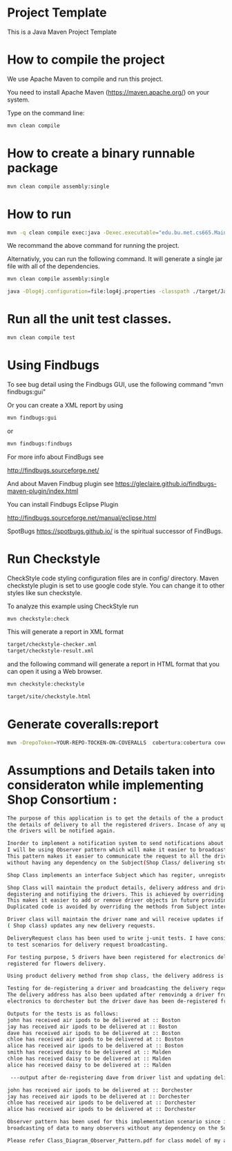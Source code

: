 # Project Template

This is a Java Maven Project Template


# How to compile the project

We use Apache Maven to compile and run this project. 

You need to install Apache Maven (https://maven.apache.org/)  on your system. 

Type on the command line: 

```bash
mvn clean compile
```

# How to create a binary runnable package 


```bash
mvn clean compile assembly:single
```


# How to run

```bash
mvn -q clean compile exec:java -Dexec.executable="edu.bu.met.cs665.Main" -Dlog4j.configuration="file:log4j.properties"
```

We recommand the above command for running the project. 

Alternativly, you can run the following command. It will generate a single jar file with all of the dependencies. 

```bash
mvn clean compile assembly:single

java -Dlog4j.configuration=file:log4j.properties -classpath ./target/JavaProjectTemplate-1.0-SNAPSHOT-jar-with-dependencies.jar  edu.bu.met.cs665.Main
```


# Run all the unit test classes.


```bash
mvn clean compile test

```

# Using Findbugs 

To see bug detail using the Findbugs GUI, use the following command "mvn findbugs:gui"

Or you can create a XML report by using  


```bash
mvn findbugs:gui 
```

or 


```bash
mvn findbugs:findbugs
```


For more info about FindBugs see 

http://findbugs.sourceforge.net/

And about Maven Findbug plugin see 
https://gleclaire.github.io/findbugs-maven-plugin/index.html


You can install Findbugs Eclipse Plugin 

http://findbugs.sourceforge.net/manual/eclipse.html



SpotBugs https://spotbugs.github.io/ is the spiritual successor of FindBugs.


# Run Checkstyle 

CheckStyle code styling configuration files are in config/ directory. Maven checkstyle plugin is set to use google code style. 
You can change it to other styles like sun checkstyle. 

To analyze this example using CheckStyle run 

```bash
mvn checkstyle:check
```

This will generate a report in XML format


```bash
target/checkstyle-checker.xml
target/checkstyle-result.xml
```

and the following command will generate a report in HTML format that you can open it using a Web browser. 

```bash
mvn checkstyle:checkstyle
```

```bash
target/site/checkstyle.html
```


# Generate  coveralls:report 

```bash
mvn -DrepoToken=YOUR-REPO-TOCKEN-ON-COVERALLS  cobertura:cobertura coveralls:report
```


# Assumptions and Details taken into consideraton while implementing Shop Consortium : 

```bash
The purpose of this application is to get the details of the a product order in a shop and broadcast 
the details of delivery to all the registered drivers. Incase of any updates in the product delivery
the drivers will be notified again.

Inorder to implement a notification system to send notifications about delivery requests to drivers,
I will be using Observer pattern which will make it easier to broadcast the information to all the drivers.
This pattern makes it easier to communicate the request to all the drivers using one to many relationship
without having any dependency on the Subject(Shop Class/ delivering store).

Shop Class implements an interface Subject which has regiter, unregister and notify methods.

Shop Class will maintain the product details, delivery address and drivers list inorder to allow registering, 
degistering and notifiying the drivers. This is achieved by overriding the methods from the Subject interface.
This makes it easier to add or remove driver objects in future providing flexibility to the code.
Duplicated code is avoided by overriding the methods from Subject interface and by overriding the observer interfaces update method.

Driver class will maintain the driver name and will receive updates if the subject/observable
( Shop class) updates any new delivery requests.

DeliveryRequest class has been used to write j-unit tests. I have considered 6 driver objects and 2 shop objects(electronics, flowers)
to test scenarios for delivery request broadcasting.

For testing purpose, 5 drivers have been registered for electronics delivery and 3 drivers have been
registered for flowers delivery.

Using product delivery method from shop class, the delivery address is notified to respective drivers.

Testing for de-registering a driver and broadcasting the delivery request to updated list of drivers is considered.
The delivery address has also been updated after removindg a driver from the list, so the output displays drivers delivering
electronics to dorchester but the driver dave has been de-registered from this list.

Outputs for the tests is as follows:
john has received air ipods to be delivered at :: Boston
jay has received air ipods to be delivered at :: Boston
dave has received air ipods to be delivered at :: Boston
chloe has received air ipods to be delivered at :: Boston
alice has received air ipods to be delivered at :: Boston
smith has received daisy to be delivered at :: Malden
chloe has received daisy to be delivered at :: Malden
alice has received daisy to be delivered at :: Malden

 ---output after de-registering dave from driver list and updating delivery address to Dorchester---

john has received air ipods to be delivered at :: Dorchester
jay has received air ipods to be delivered at :: Dorchester
chloe has received air ipods to be delivered at :: Dorchester
alice has received air ipods to be delivered at :: Dorchester

Observer pattern has been used for this implementation scenario since it makes easier 
broadcasting of data to many observers without any dependency on the Subject.

Please refer Class_Diagram_Observer_Pattern.pdf for class model of my application.

```


